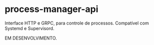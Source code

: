 # process-manager-api

Interface HTTP e GRPC, para controle de processos. Compatível com Systemd e Supervisord.

EM DESENVOLVIMENTO.